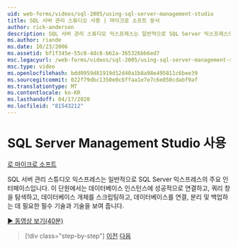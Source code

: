 ```yaml
---
uid: web-forms/videos/sql-2005/using-sql-server-management-studio
title: SQL 서버 관리 스튜디오 사용 | 마이크로 소프트 문서
author: rick-anderson
description: SQL 서버 관리 스튜디오 익스프레스는 일반적으로 SQL Server 익스프레스의 주요 인터페이스입니다. 이 단원에서는 필수 기술과 스키를 시연합니다.
ms.author: riande
ms.date: 10/23/2006
ms.assetid: bf1f345e-55c8-4dc8-b62a-365326bb6ed7
msc.legacyurl: /web-forms/videos/sql-2005/using-sql-server-management-studio
msc.type: video
ms.openlocfilehash: bdd0959d81919d12d40a1b8a98e495811c6bee39
ms.sourcegitcommit: 022f79dbc1350e0c6ffaa1e7e7c6e850cdabf9af
ms.translationtype: MT
ms.contentlocale: ko-KR
ms.lasthandoff: 04/17/2020
ms.locfileid: "81543212"
---
```

# <a name="using-sql-server-management-studio"></a>SQL Server Management Studio 사용

[로 마이크로 소프트](https://github.com/microsoft)

SQL 서버 관리 스튜디오 익스프레스는 일반적으로 SQL Server 익스프레스의 주요 인터페이스입니다. 이 단원에서는 데이터베이스 인스턴스에 성공적으로 연결하고, 쿼리 창을 탐색하고, 데이터베이스 개체를 스크립팅하고, 데이터베이스를 연결, 분리 및 백업하는 데 필요한 필수 기술과 기술을 보여 줍니다.

[&#9654; 동영상 보기(40분)](https://channel9.msdn.com/Blogs/ASP-NET-Site-Videos/using-sql-server-management-studio)

> [!div class="step-by-step"]
> [이전](connecting-your-web-application-to-sql-server-2005-express-edition.md)
> [다음](getting-started-with-reporting-services.md)
